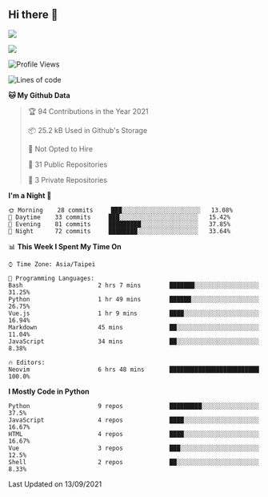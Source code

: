 ## Hi there 👋

![](https://github-readme-stats.vercel.app/api?username=CSY54&theme=nord&show_icons=true)

![](https://github-readme-stats.vercel.app/api/top-langs/?username=CSY54&theme=nord&layout=compact&card_width=445)

<!--START_SECTION:waka-->
![Profile Views](http://img.shields.io/badge/Profile%20Views-2-blue)

![Lines of code](https://img.shields.io/badge/From%20Hello%20World%20I%27ve%20Written-119082%20lines%20of%20code-blue)

**🐱 My Github Data** 

> 🏆 94 Contributions in the Year 2021
 > 
> 📦 25.2 kB Used in Github's Storage 
 > 
> 🚫 Not Opted to Hire
 > 
> 📜 31 Public Repositories 
 > 
> 🔑 3 Private Repositories  
 > 
**I'm a Night 🦉** 

```text
🌞 Morning    28 commits     ███░░░░░░░░░░░░░░░░░░░░░░   13.08% 
🌆 Daytime    33 commits     ███░░░░░░░░░░░░░░░░░░░░░░   15.42% 
🌃 Evening    81 commits     █████████░░░░░░░░░░░░░░░░   37.85% 
🌙 Night      72 commits     ████████░░░░░░░░░░░░░░░░░   33.64%

```


📊 **This Week I Spent My Time On** 

```text
⌚︎ Time Zone: Asia/Taipei

💬 Programming Languages: 
Bash                     2 hrs 7 mins        ███████░░░░░░░░░░░░░░░░░░   31.25% 
Python                   1 hr 49 mins        ██████░░░░░░░░░░░░░░░░░░░   26.75% 
Vue.js                   1 hr 9 mins         ████░░░░░░░░░░░░░░░░░░░░░   16.94% 
Markdown                 45 mins             ██░░░░░░░░░░░░░░░░░░░░░░░   11.04% 
JavaScript               34 mins             ██░░░░░░░░░░░░░░░░░░░░░░░   8.38%

🔥 Editors: 
Neovim                   6 hrs 48 mins       █████████████████████████   100.0%

```

**I Mostly Code in Python** 

```text
Python                   9 repos             █████████░░░░░░░░░░░░░░░░   37.5% 
JavaScript               4 repos             ████░░░░░░░░░░░░░░░░░░░░░   16.67% 
HTML                     4 repos             ████░░░░░░░░░░░░░░░░░░░░░   16.67% 
Vue                      3 repos             ███░░░░░░░░░░░░░░░░░░░░░░   12.5% 
Shell                    2 repos             ██░░░░░░░░░░░░░░░░░░░░░░░   8.33%

```



 Last Updated on 13/09/2021
<!--END_SECTION:waka-->

<!--
**CSY54/CSY54** is a ✨ _special_ ✨ repository because its `README.md` (this file) appears on your GitHub profile.

Here are some ideas to get you started:

- 🔭 I’m currently working on ...
- 🌱 I’m currently learning ...
- 👯 I’m looking to collaborate on ...
- 🤔 I’m looking for help with ...
- 💬 Ask me about ...
- 📫 How to reach me: ...
- 😄 Pronouns: ...
- ⚡ Fun fact: ...
-->
